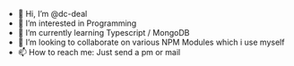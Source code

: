 - 👋 Hi, I’m @dc-deal
- 👀 I’m interested in Programming
- 🌱 I’m currently learning Typescript / MongoDB
- 💞️ I’m looking to collaborate on various NPM Modules which i use myself
- 📫 How to reach me: Just send a pm or mail

<!---
dc-deal/dc-deal is a ✨ special ✨ repository because its `README.md` (this file) appears on your GitHub profile.
You can click the Preview link to take a look at your changes.
--->
